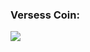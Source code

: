 ### Versess Coin:


<a href='https://github.com/VersessCTO/versesscoin/releases' target='_blank'>
<img src='https://raw.githubusercontent.com/VersessCTO/versesscoin/master/src/qt/res/images/vers.png'></img>
</a>